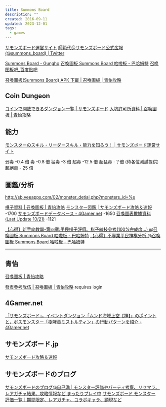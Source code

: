 ```yaml
---
title: Summons Board
description: ""
created: 2016-09-11
updated: 2023-12-01
tags:
  - games
---
```


[サモンズボード運営サイト](https://sb.gungho.jp/member/)
[師範代＠サモンズボード公式広報 (@summons_board) | Twitter](https://mobile.twitter.com/summons_board?lang=en)

[Summons Board - Gungho](https://www.facebook.com/SummonsBoard.Gungho?_rdr)
[召喚圖板 Summons Board 哈啦板 - 巴哈姆特](https://forum.gamer.com.tw/B.php?bsn=25691)
[召唤图板吧\_百度贴吧](http://tieba.baidu.com/f?kw=召唤图板&ie=utf-8)

[召喚圖板(Summons Board) APK 下載 | 召喚圖板 | 青怡攻略](http://sb.yeeapps.com/02/apk.php)

## Coin Dungeon

[コインで開放できるダンジョン一覧 | サモンズボード](http://sb.gungho.jp/member/coin-dungeon/)
[入坑許可所資料 | 召喚圖板 | 青怡攻略](http://sb.yeeapps.com/16/news.php)

## 能力

[モンスターのスキル・リーダースキル・能力を知ろう！ | サモンズボード運営サイト](https://sb.gungho.jp/member/ability/)

弱毒 -0.4 倍
毒 -0.8 倍
猛毒 -3 倍
超毒 -12.5 倍
超猛毒 -？倍 (待各位測試提供)
超絕毒 - 25 倍

## 圖鑑/分析

http://sb.yeeapps.com/02/monster_detial.php?monsters_id=%s

[棋子資料 | 召喚圖板 | 青怡攻略](http://sb.yeeapps.com/02/SummonsBoardnnMonster.php)
[モンスター図鑑 | サモンズボード攻略＆速報](http://xn--vckk9b4d2a6hxc.jp/?p=36) -1700
[サモンズボードデータベース - 4Gamer.net](http://www.4gamer.net/games/246/G024675/FC20141222001/) -1650
[召喚圖表數據資料(Last Update 10/21)](https://docs.google.com/spreadsheets/d/1uqiXTtyEDEnKf9SZpswc2Qu_9dwYcUjqzw2ID28Zztc/htmlview#) -1121

[【心得】新手向教學-第四章:平民棋子評價、棋子練技參考(100%完成度...) @召喚圖板 Summons Board 哈啦板 - 巴哈姆特](http://forum.gamer.com.tw/C.php?bsn=25691&snA=12199)
[【心得】不專業平民神棋分析 @召喚圖板 Summons Board 哈啦板 - 巴哈姆特](http://forum.gamer.com.tw/C.php?bsn=25691&snA=17523)

---

## 青怡

[召喚圖板 | 青怡攻略](http://sb.yeeapps.com/)

[發表參考隊伍 | 召喚圖板 | 青怡攻略](http://sb.yeeapps.com/06/forum_post.php?mission_value=) requires login

## 4Gamer.net

[「サモンズボード」，イベントダンジョン「ムンド海域上空【神】」のポイントと，ボスモンスター「樹哮竜ミストルティン」の行動パターンを紹介 - 4Gamer.net](http://www.4gamer.net/games/246/G024675/20150917001/)

## サモンズボード.jp

[サモンズボード攻略＆速報](http://xn--vckk9b4d2a6hxc.jp/)

## サモンズボードのブログ

[サモンズボードのブログ@自己満 | モンスター評価やパーティ考察、リセマラ、レアガチャ結果、攻略情報など まったりプレイ中](http://summonsboardblog.com/)
[サモンズボード モンスター 評価一覧｜期間限定、レアガチャ、コラボキャラ、顕現など](http://summonsboardblog.com/monster)
